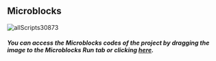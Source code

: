## Microblocks


![allScripts30873](https://user-images.githubusercontent.com/112697142/190571990-032e16be-9094-495a-8c57-ced7cd2927bc.png)

##### You can access the Microblocks codes of the project by dragging the image to the Microblocks Run tab or clicking [here](https://microblocks.fun/run/microblocks.html#scripts=GP%20Scripts%0Adepends%20%27PicoBricks%27%0A%0Ascript%20342%2072%20%7B%0Acomment%20%27PICO%20BT%20Receiver%0A%0AReceives%20L%2C%20R%2C%20F%2C%20B%2C%20S%20from%20AI%20APP.%0A%0AChange%20baud%20rate%20to%20your%20connection%20speed.%0AAdd%20needed%20action%20routines.%27%0A%7D%0A%0Ascript%201126%2083%20%7B%0AwhenCondition%20%28cmd%20%3D%3D%20%27stop%27%29%0Apb_set_motor_speed%201%200%0Apb_set_motor_speed%202%200%0AwaitMillis%201000%0Acmd%20%3D%20%27%27%0A%7D%0A%0Ascript%20801%2098%20%7B%0AwhenCondition%20%28cmd%20%3D%3D%20%27forward%27%29%0Apb_set_motor_speed%201%20100%0Apb_set_motor_speed%202%20100%0AwaitMillis%201000%0Acmd%20%3D%20%27%27%0Apb_set_motor_speed%201%200%0Apb_set_motor_speed%202%200%0A%7D%0A%0Ascript%20341%20195%20%7B%0AwhenStarted%0A%27%5Bserial%3Aopen%5D%27%209600%0Aforever%20%7B%0A%20%20buffer%20%3D%20%28%27%5Bserial%3Aread%5D%27%29%0A%20%20if%20%28%28size%20buffer%29%20%3E%200%29%20%7B%0A%20%20%20%20cmd%20%3D%20%28%27%5Bdata%3Ajoin%5D%27%20%27%27%20%28%27%5Bdata%3AasByteArray%5D%27%20buffer%29%29%0A%20%20%7D%0A%20%20waitMillis%2050%0A%7D%0A%7D%0A%0Ascript%201126%20276%20%7B%0AwhenCondition%20%28cmd%20%3D%3D%20%27backward%27%29%0Apb_set_motor_speed%201%20100%0Apb_set_motor_speed%202%200%0AwaitMillis%201000%0Acmd%20%3D%20%27%27%0Apb_set_motor_speed%201%200%0Apb_set_motor_speed%202%200%0A%7D%0A%0Ascript%20809%20310%20%7B%0AwhenCondition%20%28cmd%20%3D%3D%20%27right%27%29%0Apb_set_motor_speed%201%200%0Apb_set_motor_speed%202%20100%0AwaitMillis%20500%0Acmd%20%3D%20%27%27%0Apb_set_motor_speed%201%200%0Apb_set_motor_speed%202%200%0A%7D%0A%0Ascript%20650%20462%20%7B%0AwhenCondition%20%28cmd%20%3D%3D%20%27left%27%29%0Apb_set_motor_speed%201%20100%0Apb_set_motor_speed%202%200%0AwaitMillis%20500%0Acmd%20%3D%20%27%27%0Apb_set_motor_speed%201%200%0Apb_set_motor_speed%202%200%0A%7D%0A%0A "here").
